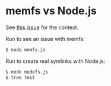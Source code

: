 memfs vs Node.js
===================

See [this issue](https://github.com/streamich/memfs/issues/725) for the context.

Run to see an issue with memfs:
```bash
$ node memfs.js
```

Run to create real symlinks with Node.js:
```bash
$ node nodefs.js
$ tree test
```
